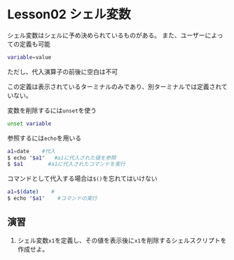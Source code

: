 # Lesson02 シェル変数

シェル変数はシェルに予め決められているものがある。
また、ユーザーによっての定義も可能

```bash
variable=value
```

ただし、代入演算子の前後に空白は不可

この定義は表示されているターミナルのみであり、別ターミナルでは定義されていない。

変数を削除するには`unset`を使う

```bash
unset variable
```

参照するには`echo`を用いる

```bash
a1=date    #代入
$ echo "$a1"   #a1に代入された値を参照
$ $a1        #a1に代入されたコマンドを実行
```

コマンドとして代入する場合は`$()`を忘れてはいけない

```bash
a1=$(date)    #
$ echo "$a1"    #コマンドの実行
```

## 演習

1. シェル変数`x1`を定義し、その値を表示後に`x1`を削除するシェルスクリプトを作成せよ。
